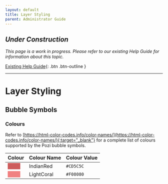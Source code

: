 ```yaml
---
layout: default
title: Layer Styling
parent: Administrator Guide
---
```


## *Under Construction*

*This page is a work in progress. Please refer to our existing Help Guide for information about this topic.*

[Existing Help Guide](https://help.pozi.com/){: .btn .btn-outline }

---

# Layer Styling

## Bubble Symbols

### Colours

Refer to [https://html-color-codes.info/color-names/](https://html-color-codes.info/color-names/){:target="_blank"} for a complete list of colours supported by the Pozi bubble symbols.

| Colour         | Colour Name          | Colour Value             |
|:---------------|:---------------------|:-------------------------|
| <svg width="40" height="20"><rect width="40" height="20" style="fill:#CD5C5C" /></svg> | IndianRed | `#CD5C5C` |
| <svg width="40" height="20"><rect width="40" height="20" style="fill:#F08080" /></svg> | LightCoral | `#F08080` |
